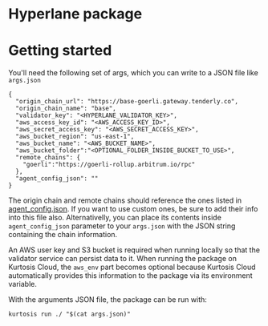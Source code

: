 Hyperlane package
=================

# Getting started

You'll need the following set of args, which you can write to a JSON file like `args.json`
```
{
  "origin_chain_url": "https://base-goerli.gateway.tenderly.co",
  "origin_chain_name": "base",
  "validator_key": "<HYPERLANE_VALIDATOR_KEY>",
  "aws_access_key_id": "<AWS_ACCESS_KEY_ID>",
  "aws_secret_access_key": "<AWS_SECRET_ACCESS_KEY>",
  "aws_bucket_region": "us-east-1",
  "aws_bucket_name": "<AWS_BUCKET_NAME>",
  "aws_bucket_folder":"<OPTIONAL_FOLDER_INSIDE_BUCKET_TO_USE>",
  "remote_chains": {
    "goerli":"https://goerli-rollup.arbitrum.io/rpc"
  },
  "agent_config_json": ""
}
```

The origin chain and remote chains should reference the ones listed in [agent_config.json](./artifacts/agent_config.json). If you want to use custom ones, be sure to add their info into this file also. Alternativelly, you can place its contents inside `agent_config_json` parameter to your `args.json` with the JSON string containing the chain information.

An AWS user key and S3 bucket is required when running locally so that the validator service can persist data to it. When running the package on Kurtosis Cloud, the `aws_env` part becomes optional because Kurtosis Cloud automatically provides this information to the package via its environment variable.

With the arguments JSON file, the package can be run with:
```
kurtosis run ./ "$(cat args.json)"
```
